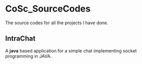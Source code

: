 # CoSc_SourceCodes
The source codes for all the projects I have done.

## IntraChat

A __java__ based application for a simple chat implementing socket programming in JAVA.
